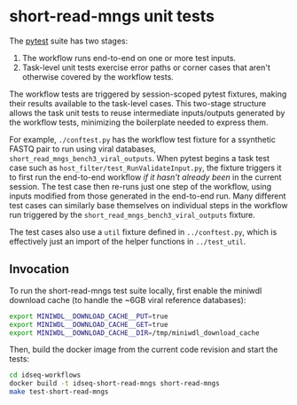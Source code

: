 # short-read-mngs unit tests

The [pytest](https://docs.pytest.org/en/stable/) suite has two stages:

1. The workflow runs end-to-end on one or more test inputs.
2. Task-level unit tests exercise error paths or corner cases that aren't otherwise covered by the workflow tests.

The workflow tests are triggered by session-scoped pytest fixtures, making their results available to the task-level cases. This two-stage structure allows the task unit tests to reuse intermediate inputs/outputs generated by the workflow tests, minimizing the boilerplate needed to express them.

For example, `./conftest.py` has the workflow test fixture for a ssynthetic FASTQ pair to run using viral databases, `short_read_mngs_bench3_viral_outputs`. When pytest begins a task test case such as `host_filter/test_RunValidateInput.py`, the fixture triggers it to first run the end-to-end workflow *if it hasn't already been* in the current session. The test case then re-runs just one step of the workflow, using inputs modified from those generated in the end-to-end run. Many different test cases can similarly base themselves on individual steps in the workflow run triggered by the `short_read_mngs_bench3_viral_outputs` fixture.

The test cases also use a `util` fixture defined in `../conftest.py`, which is effectively just an import of the helper functions in `../test_util`.

## Invocation

To run the short-read-mngs test suite locally, first enable the miniwdl download cache (to handle the ~6GB viral reference databases):

```bash
export MINIWDL__DOWNLOAD_CACHE__PUT=true
export MINIWDL__DOWNLOAD_CACHE__GET=true
export MINIWDL__DOWNLOAD_CACHE__DIR=/tmp/miniwdl_download_cache
```

Then, build the docker image from the current code revision and start the tests:

```bash
cd idseq-workflows
docker build -t idseq-short-read-mngs short-read-mngs
make test-short-read-mngs
```
